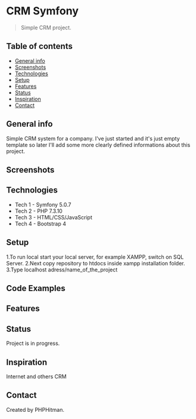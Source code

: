 # CRM Symfony
> Simple CRM project.

## Table of contents
* [General info](#general-info)
* [Screenshots](#screenshots)
* [Technologies](#technologies)
* [Setup](#setup)
* [Features](#features)
* [Status](#status)
* [Inspiration](#inspiration)
* [Contact](#contact)

## General info
Simple CRM system for a company. I've just started and it's just empty template so later I'll add some more clearly defined informations about this project. 

## Screenshots


## Technologies
* Tech 1 - Symfony 5.0.7
* Tech 2 - PHP 7.3.10
* Tech 3 - HTML/CSS/JavaScript
* Tech 4 - Bootstrap 4 

## Setup
1.To run local start your local server, for example XAMPP, switch on SQL Server. 
2.Next copy repository to htdocs inside xampp installation folder. 
3.Type localhost adress/name_of_the_project

## Code Examples


## Features


## Status
Project is in progress.

## Inspiration
Internet and others CRM

## Contact
Created by PHPHitman. 